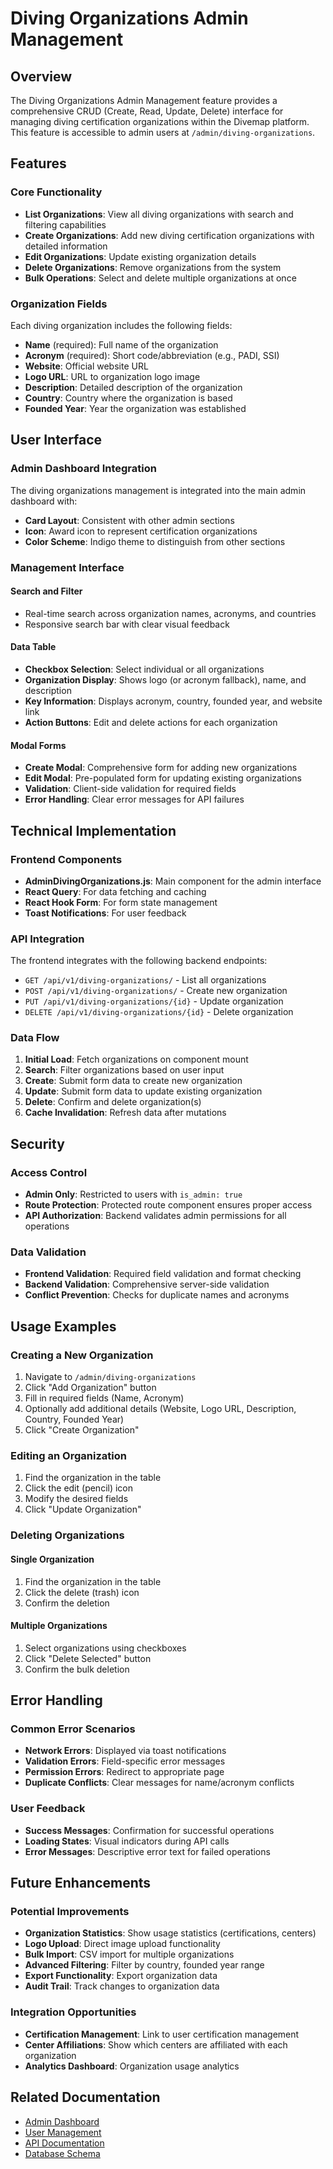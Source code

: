 # Diving Organizations Admin Management

## Overview

The Diving Organizations Admin Management feature provides a comprehensive CRUD (Create, Read, Update, Delete) interface for managing diving certification organizations within the Divemap platform. This feature is accessible to admin users at `/admin/diving-organizations`.

## Features

### Core Functionality

- **List Organizations**: View all diving organizations with search and filtering capabilities
- **Create Organizations**: Add new diving certification organizations with detailed information
- **Edit Organizations**: Update existing organization details
- **Delete Organizations**: Remove organizations from the system
- **Bulk Operations**: Select and delete multiple organizations at once

### Organization Fields

Each diving organization includes the following fields:

- **Name** (required): Full name of the organization
- **Acronym** (required): Short code/abbreviation (e.g., PADI, SSI)
- **Website**: Official website URL
- **Logo URL**: URL to organization logo image
- **Description**: Detailed description of the organization
- **Country**: Country where the organization is based
- **Founded Year**: Year the organization was established

## User Interface

### Admin Dashboard Integration

The diving organizations management is integrated into the main admin dashboard with:

- **Card Layout**: Consistent with other admin sections
- **Icon**: Award icon to represent certification organizations
- **Color Scheme**: Indigo theme to distinguish from other sections

### Management Interface

#### Search and Filter
- Real-time search across organization names, acronyms, and countries
- Responsive search bar with clear visual feedback

#### Data Table
- **Checkbox Selection**: Select individual or all organizations
- **Organization Display**: Shows logo (or acronym fallback), name, and description
- **Key Information**: Displays acronym, country, founded year, and website link
- **Action Buttons**: Edit and delete actions for each organization

#### Modal Forms
- **Create Modal**: Comprehensive form for adding new organizations
- **Edit Modal**: Pre-populated form for updating existing organizations
- **Validation**: Client-side validation for required fields
- **Error Handling**: Clear error messages for API failures

## Technical Implementation

### Frontend Components

- **AdminDivingOrganizations.js**: Main component for the admin interface
- **React Query**: For data fetching and caching
- **React Hook Form**: For form state management
- **Toast Notifications**: For user feedback

### API Integration

The frontend integrates with the following backend endpoints:

- `GET /api/v1/diving-organizations/` - List all organizations
- `POST /api/v1/diving-organizations/` - Create new organization
- `PUT /api/v1/diving-organizations/{id}` - Update organization
- `DELETE /api/v1/diving-organizations/{id}` - Delete organization

### Data Flow

1. **Initial Load**: Fetch organizations on component mount
2. **Search**: Filter organizations based on user input
3. **Create**: Submit form data to create new organization
4. **Update**: Submit form data to update existing organization
5. **Delete**: Confirm and delete organization(s)
6. **Cache Invalidation**: Refresh data after mutations

## Security

### Access Control

- **Admin Only**: Restricted to users with `is_admin: true`
- **Route Protection**: Protected route component ensures proper access
- **API Authorization**: Backend validates admin permissions for all operations

### Data Validation

- **Frontend Validation**: Required field validation and format checking
- **Backend Validation**: Comprehensive server-side validation
- **Conflict Prevention**: Checks for duplicate names and acronyms

## Usage Examples

### Creating a New Organization

1. Navigate to `/admin/diving-organizations`
2. Click "Add Organization" button
3. Fill in required fields (Name, Acronym)
4. Optionally add additional details (Website, Logo URL, Description, Country, Founded Year)
5. Click "Create Organization"

### Editing an Organization

1. Find the organization in the table
2. Click the edit (pencil) icon
3. Modify the desired fields
4. Click "Update Organization"

### Deleting Organizations

#### Single Organization
1. Find the organization in the table
2. Click the delete (trash) icon
3. Confirm the deletion

#### Multiple Organizations
1. Select organizations using checkboxes
2. Click "Delete Selected" button
3. Confirm the bulk deletion

## Error Handling

### Common Error Scenarios

- **Network Errors**: Displayed via toast notifications
- **Validation Errors**: Field-specific error messages
- **Permission Errors**: Redirect to appropriate page
- **Duplicate Conflicts**: Clear messages for name/acronym conflicts

### User Feedback

- **Success Messages**: Confirmation for successful operations
- **Loading States**: Visual indicators during API calls
- **Error Messages**: Descriptive error text for failed operations

## Future Enhancements

### Potential Improvements

- **Organization Statistics**: Show usage statistics (certifications, centers)
- **Logo Upload**: Direct image upload functionality
- **Bulk Import**: CSV import for multiple organizations
- **Advanced Filtering**: Filter by country, founded year range
- **Export Functionality**: Export organization data
- **Audit Trail**: Track changes to organization data

### Integration Opportunities

- **Certification Management**: Link to user certification management
- **Center Affiliations**: Show which centers are affiliated with each organization
- **Analytics Dashboard**: Organization usage analytics

## Related Documentation

- [Admin Dashboard](./admin-dashboard.md)
- [User Management](./user-management.md)
- [API Documentation](./api.md)
- [Database Schema](./database.md)